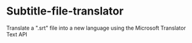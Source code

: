 # Subtitle-file-translator
Translate a ".srt" file into a new language using the Microsoft Translator Text API
